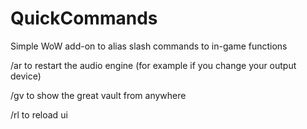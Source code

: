 # QuickCommands
Simple WoW add-on to alias slash commands to in-game functions

/ar to restart the audio engine (for example if you change your output device)

/gv to show the great vault from anywhere

/rl to reload ui
